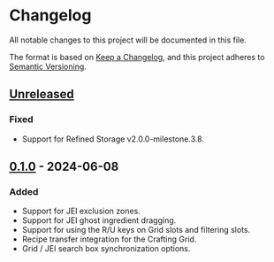 # Changelog

All notable changes to this project will be documented in this file.

The format is based on [Keep a Changelog](https://keepachangelog.com/en/1.0.0/), and this project adheres
to [Semantic Versioning](https://semver.org/spec/v2.0.0.html).

## [Unreleased]

### Fixed

-   Support for Refined Storage v2.0.0-milestone.3.8.

## [0.1.0] - 2024-06-08

### Added

-   Support for JEI exclusion zones.
-   Support for JEI ghost ingredient dragging.
-   Support for using the R/U keys on Grid slots and filtering slots.
-   Recipe transfer integration for the Crafting Grid.
-   Grid / JEI search box synchronization options.

[Unreleased]: https://github.com/refinedmods/refinedstorage-jei-integration/compare/v0.1.0...HEAD

[0.1.0]: https://github.com/refinedmods/refinedstorage-jei-integration/compare/9145f6a9e8e1b1efd122d9e4cf91ffbd942625c7...v0.1.0
